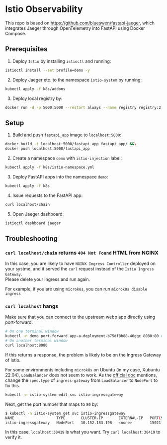 # Istio Observability

This repo is based on https://github.com/blueswen/fastapi-jaeger, which integrates Jaeger through OpenTelemetry into FastAPI using Docker Compose.

## Prerequisites

1. Deploy `Istio` by installing `istioctl` and running:
```sh
istioctl install --set profile=demo -y
```

2. Deploy Jaeger etc. to the namespace `istio-system` by running:
```sh
kubectl apply -f k8s/addons
```

3. Deploy local registry by:
```sh
docker run -d -p 5000:5000 --restart always --name registry registry:2
```

## Setup

1. Build and push `fastapi_app` image to `localhost:5000`:
```sh
docker build -t localhost:5000/fastapi_app fastapi_app/ &&\
docker push localhost:5000/fastapi_app
```

2. Create a namespace `demo` with `istio-injection` label:
```sh
kubectl apply -f k8s/istio-namespace.yml
```

3. Deploy FastAPI apps into the namespace `demo`:
```sh
kubectl apply -f k8s
```

4. Issue requests to the FastAPI app:
```sh
curl localhost/chain
```

5. Open Jaeger dashboard:
```sh
istioctl dashboard jaeger
```


## Troubleshooting

### `curl localhost/chain` returns `404 Not Found` HTML from NGINX

In this case, you are likely to have `NGINX Ingress Controller` deployed on your systme, and it served the `curl` request instead of the `Istio Ingress Gateway`.  
Please delete your ingress and run again.

For example, if you are using `microk8s`, you can run `microk8s disable ingress`

### `curl localhost` hangs

Make sure that you can connect to the upstream webp app directly using port-forward:
```sh
# On one terminal window
kubectl -n demo port-forward app-a-deployment-b75df8b88-46gqc 8080:80 # Please change the pod name appropriately
# On another terminal window
curl localhost:8080
```

If this returns a response, the problem is likely to be on the Ingress Gateway of Istio.

For some environments including `microk8s` on Ubuntu (in my case, Xubuntu 22.04), `LoadBalancer` does not seem to work.
As the [official doc](https://istio.io/latest/docs/tasks/traffic-management/ingress/ingress-control/#using-node-ports-of-the-ingress-gateway-service) mentions, change the `spec.type` of `ingress-gateway` from `LoadBalancer` to `NodePort` to fix this.
```sh
kubectl -n istio-system edit svc istio-ingressgateway
```

Next, get the port number that maps to `80` by:
```sh
$ kubectl -n istio-system get svc istio-ingressgateway
NAME                   TYPE       CLUSTER-IP       EXTERNAL-IP   PORT(S)                                                                      AGE
istio-ingressgateway   NodePort   10.152.183.198   <none>        15021:32569/TCP,80:30419/TCP,443:32250/TCP,31400:30769/TCP,15443:32302/TCP   66m
```

In this case, `localhost:30419` is what you want. Try `curl localhost:30419` to verify it.
